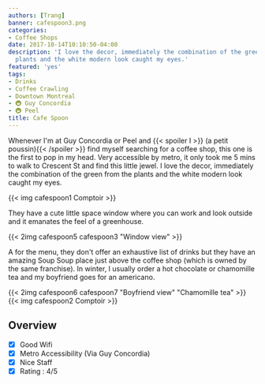 ```yaml
---
authors: [Trang]
banner: cafespoon3.png
categories:
- Coffee Shops
date: 2017-10-14T10:10:50-04:00
description: 'I love the decor, immediately the combination of the green from the
  plants and the white modern look caught my eyes.'
featured: 'yes'
tags:
- Drinks
- Coffee Crawling
- Downtown Montreal
- 🚇 Guy Concordia
- 🚇 Peel
title: Cafe Spoon
---
```


Whenever I'm at Guy Concordia or Peel and {{< spoiler I >}} (a petit poussin){{< /spoiler >}} find myself searching for a coffee shop, this one is the first to pop in my head. Very accessible by metro, it only took me 5 mins to walk to Crescent St and find this little jewel. I love the decor, immediately the combination of the green from the plants and the white modern look caught my eyes. 

{{< img cafespoon1 Comptoir >}}

They have a cute little space window where you can work and look outside and it emanates the feel of a greenhouse. 

{{< 2img cafespoon5 cafespoon3 "Window view" >}}

A for the menu, they don't offer an exhaustive list of drinks but they have an amazing Soup Soup place just above the coffee shop (which is owned by the same franchise). In winter, I usually order a hot chocolate or chamomille tea and my boyfriend goes for an americano. 

{{< 2img cafespoon6 cafespoon7 "Boyfriend view" "Chamomille tea" >}}
{{< img cafespoon2 Comptoir >}}

## Overview

- [x] Good Wifi
- [x] Metro Accessibility (Via Guy Concordia) 
- [x] Nice Staff
- [x] Rating : 4/5 